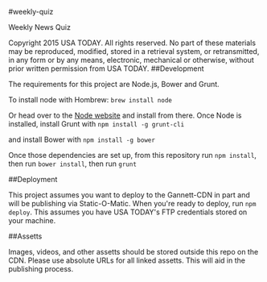 #weekly-quiz

Weekly News Quiz


Copyright 2015 USA TODAY. All rights reserved. No part of these materials may be reproduced, modified, stored in a retrieval system, or retransmitted, in any form or by any means, electronic, mechanical or otherwise, without prior written permission from USA TODAY.
##Development

The requirements for this project are Node.js, Bower and Grunt. 

To install node with Hombrew:
`brew install node`

Or head over to the [Node website](http://nodejs.org/) and install from there.
Once Node is installed, install Grunt with
`npm install -g grunt-cli`

and install Bower with 
`npm install -g bower`

Once those dependencies are set up, from this repository run `npm install`, then run `bower install`, then run `grunt`


##Deployment

This project assumes you want to deploy to the Gannett-CDN in part and will be publishing via Static-O-Matic. When you're ready to deploy, run `npm deploy`. This assumes you have USA TODAY's FTP credentials stored on your machine. 

##Assetts

Images, videos, and other assetts should be stored outside this repo on the CDN. Please use absolute URLs for all linked assetts. This will aid in the publishing process.